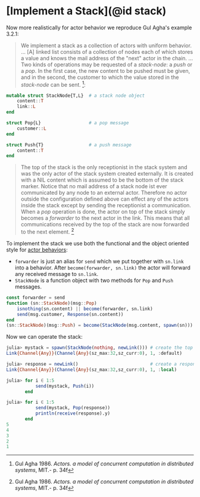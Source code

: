 # [Implement a Stack](@id stack)

Now more realistically for actor behavior we reproduce Gul Agha's example 3.2.1:

> We implement a stack as a collection of actors with uniform behavior. ... [A] linked list consists of a collection of nodes each of which stores a value and knows the mail address of the "next" actor in the chain. ... Two kinds of operations may be requested of a *stack-node*: a *push* or a *pop*. In the first case, the new content to be pushed must be given, and in the second, the customer to which the value stored in the *stack-node* can be sent. [^1]:

```julia
mutable struct StackNode{T,L}  # a stack node object
    content::T
    link::L
end

struct Pop{L}                  # a pop message
    customer::L
end

struct Push{T}                 # a push message
    content::T
end
```

> The top of the stack is the only receptionist in the stack system and was the only actor of the stack system created externally. It is created with a NIL content which is assumed to be the bottom of the stack marker. Notice that no mail address of a stack node ist ever communicated by any node to an external actor. Therefore no actor outside the configuration defined above can effect any of the actors inside the stack except by sending the receptionist a communication. When a *pop* operation is done, the actor on top of the stack simply becomes a *forwarder* to the next actor in the link. This means that all communications received by the top of the stack are now forwarded to the next element. [^1]

To implement the stack we use both the functional and the object oriented style for [actor behaviors](../manual/behaviors.md):

- `forwarder` is just an alias for `send` which we put together with `sn.link` into a behavior. After `become(forwarder, sn.link)` the actor will forward any received message to `sn.link`.
- `StackNode` is a function object with two methods for `Pop` and `Push` messages.

```julia
const forwarder = send
function (sn::StackNode)(msg::Pop)
    isnothing(sn.content) || become(forwarder, sn.link)
    send(msg.customer, Response(sn.content))
end
(sn::StackNode)(msg::Push) = become(StackNode(msg.content, spawn(sn)))
```

Now we can operate the stack:

```julia
julia> mystack = spawn(StackNode(nothing, newLink())) # create the top of the stack
Link{Channel{Any}}(Channel{Any}(sz_max:32,sz_curr:0), 1, :default)

julia> response = newLink()                           # create a response link
Link{Channel{Any}}(Channel{Any}(sz_max:32,sz_curr:0), 1, :local)

julia> for i ∈ 1:5
           send(mystack, Push(i))
       end

julia> for i ∈ 1:5
           send(mystack, Pop(response))
           println(receive(response).y)
       end
5
4
3
2
1
```

[^1]: Gul Agha 1986. *Actors. a model of concurrent computation in distributed systems*, MIT.- p. 34f
